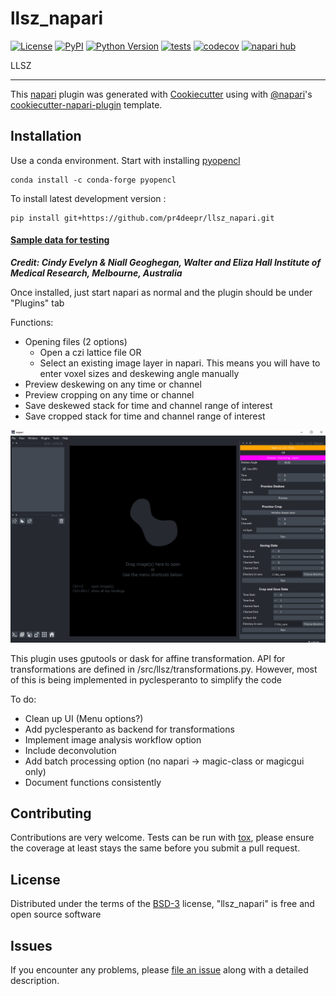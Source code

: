 # llsz_napari

[![License](https://img.shields.io/pypi/l/llsz_napari.svg?color=green)](https://github.com/pr4deepr/llsz_napari/raw/main/LICENSE)
[![PyPI](https://img.shields.io/pypi/v/llsz_napari.svg?color=green)](https://pypi.org/project/llsz_napari)
[![Python Version](https://img.shields.io/pypi/pyversions/llsz_napari.svg?color=green)](https://python.org)
[![tests](https://github.com/pr4deepr/llsz_napari/workflows/tests/badge.svg)](https://github.com/pr4deepr/llsz_napari/actions)
[![codecov](https://codecov.io/gh/pr4deepr/llsz_napari/branch/main/graph/badge.svg)](https://codecov.io/gh/pr4deepr/llsz_napari)
[![napari hub](https://img.shields.io/endpoint?url=https://api.napari-hub.org/shields/llsz_napari)](https://napari-hub.org/plugins/llsz_napari)

LLSZ

----------------------------------

This [napari] plugin was generated with [Cookiecutter] using with [@napari]'s [cookiecutter-napari-plugin] template.

<!--
Don't miss the full getting started guide to set up your new package:
https://github.com/napari/cookiecutter-napari-plugin#getting-started

and review the napari docs for plugin developers:
https://napari.org/docs/plugins/index.html
-->

## Installation

Use a conda environment. Start with installing [pyopencl](https://documen.tician.de/pyopencl/)

    conda install -c conda-forge pyopencl

To install latest development version :

    pip install git+https://github.com/pr4deepr/llsz_napari.git


#### [**Sample data for testing**](https://cloudstor.aarnet.edu.au/plus/s/700eD6EcgOODovI) 
***Credit: Cindy Evelyn & Niall Geoghegan, Walter and Eliza Hall Institute of Medical Research, Melbourne, Australia***

Once installed, just start napari as normal and the plugin should be under "Plugins" tab

Functions:
* Opening files (2 options)
  * Open a czi lattice file OR 
  * Select an existing image layer in napari. This means you will have to enter voxel sizes and deskewing angle manually
* Preview deskewing on any time or channel
* Preview cropping on any time or channel
* Save deskewed stack for time and channel range of interest
* Save cropped stack for time and channel range of interest

![image](/resources/LLSZ_window.png)

This plugin uses gputools or dask for affine transformation.
API for transformations are defined in /src/llsz/transformations.py. However, most of this is being implemented in pyclesperanto to simplify the code


To do:
* Clean up UI (Menu options?)
* Add pyclesperanto as backend for transformations
* Implement image analysis workflow option
* Include deconvolution
* Add batch processing option (no napari -> magic-class or magicgui only)
* Document functions consistently


## Contributing

Contributions are very welcome. Tests can be run with [tox], please ensure
the coverage at least stays the same before you submit a pull request.

## License

Distributed under the terms of the [BSD-3] license,
"llsz_napari" is free and open source software

## Issues

If you encounter any problems, please [file an issue] along with a detailed description.

[napari]: https://github.com/napari/napari
[Cookiecutter]: https://github.com/audreyr/cookiecutter
[@napari]: https://github.com/napari
[MIT]: http://opensource.org/licenses/MIT
[BSD-3]: http://opensource.org/licenses/BSD-3-Clause
[GNU GPL v3.0]: http://www.gnu.org/licenses/gpl-3.0.txt
[GNU LGPL v3.0]: http://www.gnu.org/licenses/lgpl-3.0.txt
[Apache Software License 2.0]: http://www.apache.org/licenses/LICENSE-2.0
[Mozilla Public License 2.0]: https://www.mozilla.org/media/MPL/2.0/index.txt
[cookiecutter-napari-plugin]: https://github.com/napari/cookiecutter-napari-plugin

[file an issue]: https://github.com/pr4deepr/llsz_napari/issues

[napari]: https://github.com/napari/napari
[tox]: https://tox.readthedocs.io/en/latest/
[pip]: https://pypi.org/project/pip/
[PyPI]: https://pypi.org/
